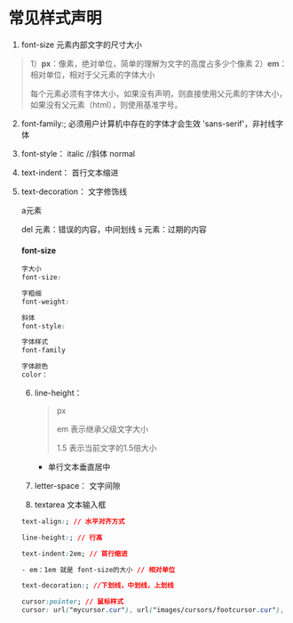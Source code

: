 # 常见样式声明

1. font-size
   元素内部文字的尺寸大小

> 1）**px**：像素，绝对单位，简单的理解为文字的高度占多少个像素
> 2）**em**：相对单位，相对于父元素的字体大小
>
> 每个元素必须有字体大小，如果没有声明，则直接使用父元素的字体大小，如果没有父元素（html），则使用基准字号。

2. font-family:;
   必须用户计算机中存在的字体才会生效
   'sans-serif'，非衬线字体

3. font-style：
   italic //斜体
   normal

4. text-indent：
   首行文本缩进

5. text-decoration：
   文字修饰线
   
   a元素
   
   del 元素：错误的内容，中间划线
   s 元素：过期的内容
   
   #### font-size
   
   ```css
   字大小
   font-size:
   
   字粗细
   font-weight:
   
   斜体
   font-style:
   
   字体样式
   font-family
   
   字体颜色
   color：
   ```
   
   6. line-height：
   
      > px
      >
      > em 表示继承父级文字大小
      >
      > 1.5  表示当前文字的1.5倍大小
   
      - 单行文本垂直居中
   
   7.  letter-space：
         文字间隙
   
   8. textarea
         文本输入框
   
   ```css
   text-align:; // 水平对齐方式
   
   line-height:; // 行高
   
   text-indent:2em; // 首行缩进
   
   - em：1em 就是 font-size的大小 // 相对单位
   
   text-decoration:; //下划线，中划线，上划线
   
   cursor:pointer; // 鼠标样式
   cursor: url("mycursor.cur"), url("images/cursors/footcursor.cur"), default;
   ```
   

